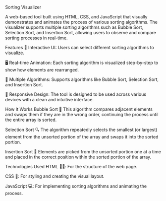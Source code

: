 Sorting Visualizer

A web-based tool built using HTML, CSS, and JavaScript that visually demonstrates and animates the process of various sorting algorithms. The visualizer supports multiple sorting algorithms such as Bubble Sort, Selection Sort, and Insertion Sort, allowing users to observe and compare sorting processes in real-time.

Features
🚀 Interactive UI: Users can select different sorting algorithms to visualize.

🖥️ Real-time Animation: Each sorting algorithm is visualized step-by-step to show how elements are rearranged.

🔄 Multiple Algorithms: Supports algorithms like Bubble Sort, Selection Sort, and Insertion Sort.

📱 Responsive Design: The tool is designed to be used across various devices with a clean and intuitive interface.

How It Works
Bubble Sort
🔄 This algorithm compares adjacent elements and swaps them if they are in the wrong order, continuing the process until the entire array is sorted.

Selection Sort
🔍 The algorithm repeatedly selects the smallest (or largest) element from the unsorted portion of the array and swaps it into the sorted portion.

Insertion Sort
🧩 Elements are picked from the unsorted portion one at a time and placed in the correct position within the sorted portion of the array.

Technologies Used
HTML 🧑‍💻: For the structure of the web page.

CSS 🎨: For styling and creating the visual layout.

JavaScript 💻: For implementing sorting algorithms and animating the process.
